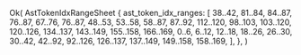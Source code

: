 Ok(
    AstTokenIdxRangeSheet {
        ast_token_idx_ranges: [
            38..42,
            81..84,
            84..87,
            76..87,
            67..76,
            76..87,
            48..53,
            53..58,
            58..87,
            87..92,
            112..120,
            98..103,
            103..120,
            120..126,
            134..137,
            143..149,
            155..158,
            166..169,
            0..6,
            6..12,
            12..18,
            18..26,
            26..30,
            30..42,
            42..92,
            92..126,
            126..137,
            137..149,
            149..158,
            158..169,
        ],
    },
)